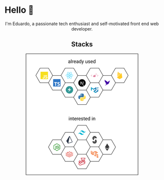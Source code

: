 # Hello 👋

<p align="center">I'm Eduardo, a passionate tech enthusiast and self-motivated front end web developer.</p>

<h2 align="center">Stacks</h2>

<p align="center">
  <img src="techs.png" alt="technologies">
</p>
